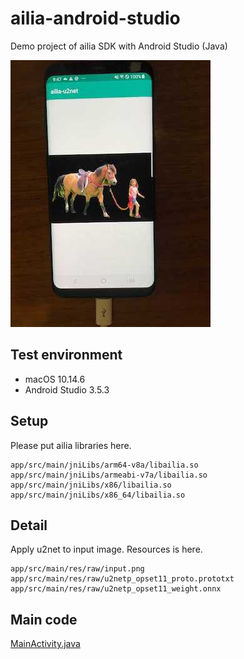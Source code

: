 # ailia-android-studio

Demo project of ailia SDK with Android Studio (Java)

![demo](demo.jpg)

## Test environment

- macOS 10.14.6
- Android Studio 3.5.3

## Setup

Please put ailia libraries here.

```
app/src/main/jniLibs/arm64-v8a/libailia.so
app/src/main/jniLibs/armeabi-v7a/libailia.so
app/src/main/jniLibs/x86/libailia.so
app/src/main/jniLibs/x86_64/libailia.so
```

## Detail

Apply u2net to input image. Resources is here.

```
app/src/main/res/raw/input.png
app/src/main/res/raw/u2netp_opset11_proto.prototxt
app/src/main/res/raw/u2netp_opset11_weight.onnx
```

## Main code

[MainActivity.java](/blob/main/app/src/main/java/jp/axinc/ailia_u2net/MainActivity.java)